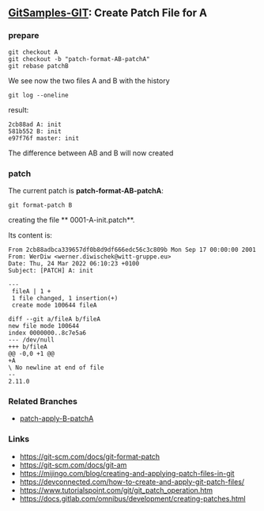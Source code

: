 ## [GitSamples-GIT](../../tree/master): Create Patch File for A


### prepare
    git checkout A
    git checkout -b "patch-format-AB-patchA"
    git rebase patchB

We see now the two files A and B with the history

    git log --oneline    

result:

    2cb88ad A: init
    581b552 B: init
    e97f76f master: init

The difference between AB and B will now created

### patch
The current patch is **patch-format-AB-patchA**:

    git format-patch B

creating the file ** 0001-A-init.patch**.

Its content is:

    From 2cb88adbca339657df0b8d9df666edc56c3c809b Mon Sep 17 00:00:00 2001
    From: WerDiw <werner.diwischek@witt-gruppe.eu>
    Date: Thu, 24 Mar 2022 06:10:23 +0100
    Subject: [PATCH] A: init
    
    ---
     fileA | 1 +
     1 file changed, 1 insertion(+)
     create mode 100644 fileA
    
    diff --git a/fileA b/fileA
    new file mode 100644
    index 0000000..8c7e5a6
    --- /dev/null
    +++ b/fileA
    @@ -0,0 +1 @@
    +A
    \ No newline at end of file
    -- 
    2.11.0


### Related Branches
* [patch-apply-B-patchA](../../tree/patch-apply-B-patchA)

### Links
* https://git-scm.com/docs/git-format-patch
* https://git-scm.com/docs/git-am
* https://mijingo.com/blog/creating-and-applying-patch-files-in-git
* https://devconnected.com/how-to-create-and-apply-git-patch-files/
* https://www.tutorialspoint.com/git/git_patch_operation.htm
* https://docs.gitlab.com/omnibus/development/creating-patches.html
